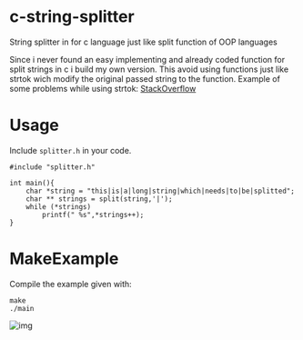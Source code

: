# c-string-splitter
String splitter in for c language just like split function of OOP languages

Since i never found an easy implementing and already coded function for split strings in c i build my own version.
This avoid using functions just like strtok wich modify the original passed string to the function. Example of some problems while using strtok: [StackOverflow](https://stackoverflow.com/questions/63151324/segmentation-fault-returned-using-strtok/63151617)

# Usage
Include ```splitter.h``` in your code.
```
#include "splitter.h"

int main(){
	char *string = "this|is|a|long|string|which|needs|to|be|splitted";
	char ** strings = split(string,'|');
	while (*strings)
		printf(" %s",*strings++);
}
```

# MakeExample

Compile the example given with:

```
make
./main
```

![img](https://i.imgur.com/CkF90M9.png)


